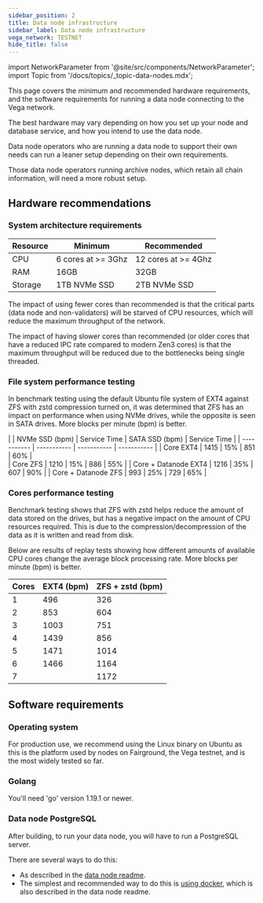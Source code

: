 ```yaml
---
sidebar_position: 2
title: Data node infrastructure
sidebar_label: Data node infrastructure
vega_network: TESTNET
hide_title: false
---
```

import NetworkParameter from '@site/src/components/NetworkParameter';
import Topic from '/docs/topics/_topic-data-nodes.mdx';

<Topic />

This page covers the minimum and recommended hardware requirements, and the software requirements for running a data node connecting to the Vega network.

The best hardware may vary depending on how you set up your node and database service, and how you intend to use the data node.

Data node operators who are running a data node to support their own needs can run a leaner setup depending on their own requirements.

Those data node operators running archive nodes, which retain all chain information, will need a more robust setup.

## Hardware recommendations

### System architecture requirements
| Resource    | Minimum     | Recommended |
| ----------- | ----------- | ----------- |
| CPU | 6 cores at >= 3Ghz | 12 cores at >= 4Ghz|
| RAM   | 16GB            | 32GB        |
| Storage   | 1TB NVMe SSD| 2TB NVMe SSD |

The impact of using fewer cores than recommended is that the critical parts (data node and non-validators) will be starved of CPU resources, which will reduce the maximum throughput of the network.

The impact of having slower cores than recommended (or older cores that have a reduced IPC rate compared to modern Zen3 cores) is that the maximum throughput will be reduced due to the bottlenecks being single threaded.

### File system performance testing
In benchmark testing using the default Ubuntu file system of EXT4 against ZFS with zstd compression turned on, it was determined that ZFS has an impact on performance when using NVMe drives, while the opposite is seen in SATA drives. More blocks per minute (bpm) is better.

|     | NVMe SSD (bpm)  | Service Time | SATA SSD (bpm) | Service Time |
| ----------- | ----------- | ----------- | ----------- |
| Core EXT4 | 1415 | 15% | 851 | 60% |  
| Core ZFS | 1210  | 15% | 886 | 55% |
| Core + Datanode EXT4 | 1216 | 35% | 607 | 90% |
| Core + Datanode ZFS | 993 | 25% | 729 | 65% |


### Cores performance testing 
Benchmark testing shows that ZFS with zstd helps reduce the amount of data stored on the drives, but has a negative impact on the amount of CPU resources required. This is due to the compression/decompression of the data as it is written and read from disk. 

Below are results of replay tests showing how different amounts of available CPU cores change the average block processing rate. More blocks per minute (bpm) is better.

| Cores | EXT4 (bpm) | ZFS + zstd (bpm) |
| ----------- | ----------- | ----------- |
| 1 | 496 | 326 |
| 2   | 853 | 604 |
| 3   | 1003 | 751 |
| 4   | 1439 | 856 |
| 5   | 1471 | 1014 |
| 6   | 1466 | 1164 |
| 7   |  | 1172 |


## Software requirements

### Operating system 
For production use, we recommend using the Linux binary on Ubuntu as this is the platform used by nodes on Fairground, the Vega testnet, and is the most widely tested so far. 

### Golang
You'll need 'go' version 1.19.1 or newer.

### Data node PostgreSQL
After building, to run your data node, you will have to run a PostgreSQL server.

There are several ways to do this:
- As described in the [data node readme](https://github.com/vegaprotocol/vega/blob/develop/datanode/README.md). 
- The simplest and recommended way to do this is [using docker](https://github.com/vegaprotocol/vega/blob/develop/datanode/README.md#using-docker), which is also described in the data node readme.

<!-- ### Block explorer PostgresSQL [WIP] -->
